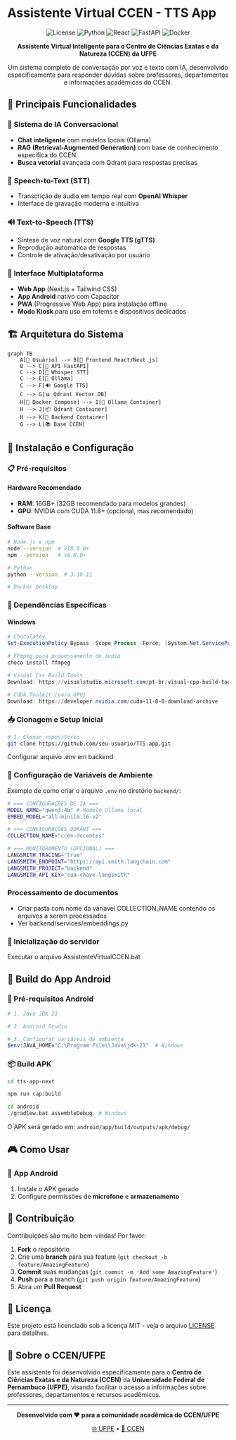 # Assistente Virtual CCEN - TTS App

<div align="center">

![License](https://img.shields.io/badge/license-MIT-blue.svg)
![Python](https://img.shields.io/badge/Python-3.10.11-blue.svg)
![React](https://img.shields.io/badge/React-18.2.0-blue.svg)
![FastAPI](https://img.shields.io/badge/FastAPI-latest-green.svg)
![Docker](https://img.shields.io/badge/Docker-Ready-blue.svg)

**Assistente Virtual Inteligente para o Centro de Ciências Exatas e da Natureza (CCEN) da UFPE**

Um sistema completo de conversação por voz e texto com IA, desenvolvido especificamente para responder dúvidas sobre professores, departamentos e informações acadêmicas do CCEN.

</div>

## 🌟 Principais Funcionalidades

### 🎯 **Sistema de IA Conversacional**
- **Chat inteligente** com modelos locais (Ollama)
- **RAG (Retrieval-Augmented Generation)** com base de conhecimento específica do CCEN
- **Busca vetorial** avançada com Qdrant para respostas precisas

### 🎤 **Speech-to-Text (STT)**
- Transcrição de áudio em tempo real com **OpenAI Whisper**
- Interface de gravação moderna e intuitiva

### 🔊 **Text-to-Speech (TTS)**
- Síntese de voz natural com **Google TTS (gTTS)**
- Reprodução automática de respostas
- Controle de ativação/desativação por usuário

### 📱 **Interface Multiplataforma**
- **Web App** (Next.js + Tailwind CSS)
- **App Android** nativo com Capacitor
- **PWA** (Progressive Web App) para instalação offline
- **Modo Kiosk** para uso em totems e dispositivos dedicados

## 🏗️ Arquitetura do Sistema

```mermaid
graph TB
    A[👤 Usuário] --> B[📱 Frontend React/Next.js]
    B --> C[🔌 API FastAPI]
    C --> D[🎤 Whisper STT]
    C --> E[🧠 Ollama]
    C --> F[🔊 Google TTS]
    C --> G[📊 Qdrant Vector DB]
    H[🐋 Docker Compose] --> I[🦙 Ollama Container]
    H --> J[📦 Qdrant Container]
    H --> K[🐍 Backend Container]
    G --> L[📚 Base CCEN]
```

## 🚀 Instalação e Configuração

### 📋 Pré-requisitos

#### **Hardware Recomendado**
- **RAM**: 16GB+ (32GB recomendado para modelos grandes)
- **GPU**: NVIDIA com CUDA 11.8+ (opcional, mas recomendado)

#### **Software Base**
```bash
# Node.js e npm
node --version  # v18.0.0+
npm --version   # v8.0.0+

# Python
python --version  # 3.10.11

# Docker Desktop
```

### 🔧 Dependências Específicas

#### **Windows**
```powershell
# Chocolatey
Set-ExecutionPolicy Bypass -Scope Process -Force; [System.Net.ServicePointManager]::SecurityProtocol = [System.Net.ServicePointManager]::SecurityProtocol -bor 3072; iex ((New-Object System.Net.WebClient).DownloadString('https://community.chocolatey.org/install.ps1'))

# FFmpeg para processamento de áudio
choco install ffmpeg

# Visual C++ Build Tools
Download: https://visualstudio.microsoft.com/pt-br/visual-cpp-build-tools/

# CUDA Toolkit (para GPU)
Download: https://developer.nvidia.com/cuda-11-8-0-download-archive
```

### 📥 Clonagem e Setup Inicial

```bash
# 1. Clonar repositório
git clone https://github.com/seu-usuario/TTS-app.git
```
Configurar arquivo .env em backend

### 🔐 Configuração de Variáveis de Ambiente

Exemplo de como criar o arquivo `.env` no diretório `backend/`:

```bash
# === CONFIGURAÇÕES DE IA ===
MODEL_NAME="qwen3:4b" # Modelo Ollama local
EMBED_MODEL="all-minilm:l6-v2"

# === CONFIGURAÇÕES QDRANT ===
COLLECTION_NAME="ccen-docentes"

# === MONITORAMENTO (OPCIONAL) ===
LANGSMITH_TRACING="true"
LANGSMITH_ENDPOINT="https://api.smith.langchain.com"
LANGSMITH_PROJECT="backend"
LANGSMITH_API_KEY="sua-chave-langsmith"
```

### Processamento de documentos

- Criar pasta com nome da variavel COLLECTION_NAME contendo os arquivos a serem processados
- Ver backend/services/embeddings.py

### 🐋 Inicialização do servidor

Executar o arquivo AssistenteVirtualCCEN.bat

## 📱 Build do App Android

### 🔧 Pré-requisitos Android

```bash
# 1. Java JDK 21

# 2. Android Studio

# 3. Configurar variáveis de ambiente
$env:JAVA_HOME="C:\Program Files\Java\jdk-21"  # Windows
```

### 📦 Build APK

```bash
cd tts-app-next

npm run cap:build

cd android
./gradlew.bat assembleDebug  # Windows
```

O APK será gerado em: `android/app/build/outputs/apk/debug/`

## 🎮 Como Usar

### 📱 **App Android**
1. Instale o APK gerado
2. Configure permissões de **microfone** e **armazenamento**

## 🤝 Contribuição

Contribuições são muito bem-vindas! Por favor:

1. **Fork** o repositório
2. Crie uma **branch** para sua feature (`git checkout -b feature/AmazingFeature`)
3. **Commit** suas mudanças (`git commit -m 'Add some AmazingFeature'`)
4. **Push** para a branch (`git push origin feature/AmazingFeature`)
5. Abra um **Pull Request**

## 📄 Licença

Este projeto está licenciado sob a licença MIT - veja o arquivo [LICENSE](LICENSE) para detalhes.

## 🏫 Sobre o CCEN/UFPE

Este assistente foi desenvolvido especificamente para o **Centro de Ciências Exatas e da Natureza (CCEN)** da **Universidade Federal de Pernambuco (UFPE)**, visando facilitar o acesso a informações sobre professores, departamentos e recursos acadêmicos.

---

<div align="center">

**Desenvolvido com ❤️ para a comunidade acadêmica do CCEN/UFPE**

[🌐 UFPE](https://www.ufpe.br) • [🏫 CCEN](https://www.ufpe.br/ccen)

</div>